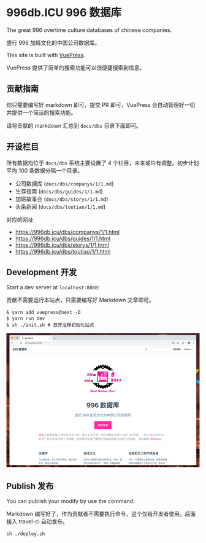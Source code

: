 # 996db.ICU 996 数据库

The great 996 overtime culture databases of chinese companies.

盛行 996 加班文化的中国公司数据库。

This site is built with [VuePress](https://vuepress.vuejs.org). 

VuePress 提供了简单的搜索功能可以很便捷搜索到信息。

## 贡献指南 

你只需要编写好 markdown 即可，提交 PR 即可，VuePress 会自动管理好一切并提供一个简洁的搜索功能。

请将贡献的 markdown 汇总到 `docs/dbs` 目录下面即可。

## 开设栏目

所有数据均位于 `docs/dbs` 系统主要设置了 4 个栏目，未来或许有调整。初步计划平均 100 条数据分隔一个目录。

 * 公司数据库 (`docs/dbs/companys/1/1.md`)
 * 生存指南 (`docs/dbs/guides/1/1.md`)
 * 加班故事会 (`docs/dbs/storys/1/1.md`)
 * 头条新闻 (`docs/dbs/toutiao/1/1.md`)

对应的网址

 * https://996db.icu/dbs/companys/1/1.html
 * https://996db.icu/dbs/guides/1/1.html
 * https://996db.icu/dbs/storys/1/1.html
 * https://996db.icu/dbs/toutiao/1/1.html

## Development 开发

Start a dev server at `localhost:8088`:

贡献不需要运行本站点，只需要编写好 Markdown 文章即可。

```
& yarn add vuepress@next -D 
$ yarn run dev
& sh ./init.sh # 放开注释初始化站点 
```

![site](site.jpg)

## Publish 发布

You can publish your modify by use the command:

Markdown 编写好了，作为贡献者不需要执行命令，这个仅给开发者使用。后面接入 travel-ci 自动发布。

```
sh ./deploy.sh
```
